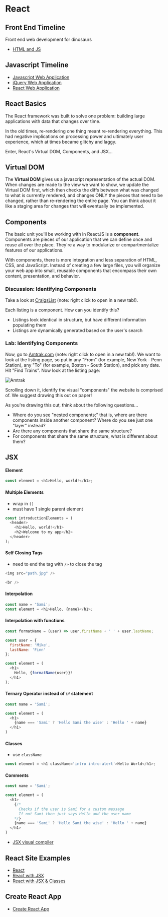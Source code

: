# React

## Front End Timeline

Front end web development for dinosaurs

- [HTML and JS](https://medium.com/the-node-js-collection/modern-javascript-explained-for-dinosaurs-f695e9747b70)

## Javascript Timeline

- [Javascript Web Application](examples/01.js-site)
- [jQuery Web Application](examples/02.jquery-site)
- [React Web Application](examples/06/react-site-full)

## React Basics

The React framework was built to solve one problem: building large applications with data that changes over time.

In the old times, re-rendering one thing meant re-rendering everything. This had negative implications on processing power and ultimately user experience, which at times became glitchy and laggy.

Enter, React's Virtual DOM, Components, and JSX...

## Virtual DOM

The **Virtual DOM** gives us a javascript
representation of the actual DOM. When changes are made to the view we want to
show, we update the Virtual DOM first, which then checks the diffs between what
was changed to what is currently rendered, and changes ONLY the pieces that need
to be changed, rather than re-rendering the entire page. You can think about it
like a staging area for changes that will eventually be implemented.

## Components

The basic unit you'll be working with in ReactJS is a **component**. Components are pieces of our application that we can define once and reuse all over the place. They're a way
to modularize or compartmentalize features of our applications.

With components, there is more integration and less separation of HTML, CSS, and JavaScript.
Instead of creating a few large files, you will organize your web app into small, reusable components that encompass their own content, presentation, and behavior.

### Discussion: Identifying Components

Take a look at [CraigsList](https://boston.craigslist.org/search/aap) (note: right click to open in a new tab!).

Each listing is a component. How can you identify this?
- Listings look identical in structure, but have different information populating them
- Listings are dynamically generated based on the user's search

### Lab: Identifying Components

Now, go to [Amtrak.com](https://www.amtrak.com/home) (note: right click to open in a new tab!). We want to look at the listing page, so put in any "From" (for example, New York - Penn Station), any "To" (for example, Boston - South Station), and pick any date. Hit "Find Trains". Now look at the listing page:

![Amtrak](https://git.generalassemb.ly/storage/user/5747/files/754db814-30fb-11e8-88c2-04ed98ab1834)

Scrolling down it, identify the visual "components" the website is comprised of. We suggest drawing this out on paper!

As you're drawing this out, think about the following questions...

* Where do you see "nested components;" that is, where are there components inside another component? Where do you see just one "layer" instead?
* Are there any components that share the same structure?
* For components that share the same structure, what is different about them?

## JSX

#### Element
```js
const element = <h1>Hello, world!</h1>;
```

#### Multiple Elements
- wrap in `()`
- must have 1 single parent element
```js
const introductionElements = (
  <header>
    <h1>Hello, world!</h1>
    <h2>Welcome to my app</h2>
  </header>
);
```

#### Self Closing Tags
- need to end the tag with `/>` to close the tag
```js
<img src="path.jpg" />

<br />
```
 
#### Interpolation 
```js
const name = 'Sami';
const element = <h1>Hello, {name}</h1>;
```

#### Interpolation with functions
```js
const formatName = (user) => user.firstName + ' ' + user.lastName;

const user = {
  firstName: 'Mike',
  lastName: 'Finn'
};

const element = (
  <h1>
    Hello, {formatName(user)}!
  </h1>
);

```

#### Ternary Operator instead of `if` statement
```js
const name = 'Sami';

const element = (
  <h1>
    {name === 'Sami' ? 'Hello Sami the wise' : 'Hello ' + name}
  </h1>
)

```

#### Classes
- use `className`
```js
const element = <h1 className='intro intro-alert'>Hello World</h1>;
```

#### Comments
```js
const name = 'Sami';

const element = (
  <h1>
    {/* 
      Checks if the user is Sami for a custom message
      If not Sami then just says Hello and the user name
    */}  
    {name === 'Sami' ? 'Hello Sami the wise' : 'Hello ' + name}
  </h1>
)

```
- [JSX visual compiler](https://babeljs.io/repl/)

## React Site Examples

- [React](examples/03.react-site-intro)
- [React with JSX](examples/04.react-site-babel)
- [React with JSX & Classes](examples/05.react-site-babel-classes)

## Create React App

- [Create React App](https://github.com/facebook/create-react-app)
